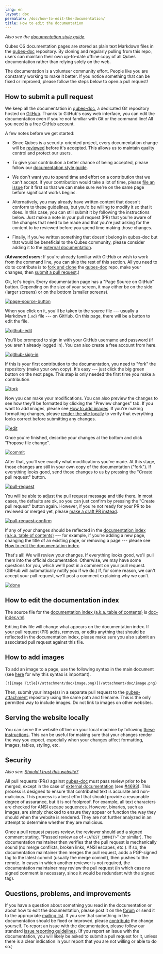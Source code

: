 ```yaml
---
lang: en
layout: doc
permalink: /doc/how-to-edit-the-documentation/
title: How to edit the documentation
---
```


_Also see the [documentation style guide](/doc/documentation-style-guide/)._

Qubes OS documentation pages are stored as plain text Markdown files in the
[qubes-doc](https://github.com/QubesOS/qubes-doc) repository. By cloning and
regularly pulling from this repo, users can maintain their own up-to-date
offline copy of all Qubes documentation rather than relying solely on the web.

The documentation is a volunteer community effort. People like you are
constantly working to make it better. If you notice something that can be fixed
or improved, please follow the steps below to open a pull request!

## How to submit a pull request

We keep all the documentation in
[qubes-doc](https://github.com/QubesOS/qubes-doc), a dedicated Git repository
hosted on [GitHub](https://github.com/). Thanks to GitHub's easy web interface,
you can edit the documentation even if you're not familiar with Git or the
command line! All you need is a free GitHub account.

A few notes before we get started:

- Since Qubes is a security-oriented project, every documentation change will
  be [reviewed](#security) before it's accepted. This allows us to maintain
  quality control and protect our users.

- To give your contribution a better chance of being accepted, please follow
  our [documentation style guide](/doc/documentation-style-guide/).

- We don't want you to spend time and effort on a contribution that we can't
  accept. If your contribution would take a lot of time, please [file an issue](/doc/issue-tracking/) for it first so that we can make sure we're on
  the same page before significant works begins.

- Alternatively, you may already have written content that doesn't conform to
  these guidelines, but you'd be willing to modify it so that it does. In this
  case, you can still submit it by following the instructions below. Just make
  a note in your pull request (PR) that you're aware of the changes that need
  to be made and that you're just asking for the content to be reviewed before
  you spend time making those changes.

- Finally, if you've written something that doesn't belong in qubes-doc but
  that would be beneficial to the Qubes community, please consider adding it to
  the [external documentation](/doc/documentation-style-guide/#core-vs-external-documentation).

(**Advanced users:** If you're already familiar with GitHub or wish to work
from the command line, you can skip the rest of this section. All you need to
do to contribute is to [fork and clone](https://guides.github.com/activities/forking/) the
[qubes-doc](https://github.com/QubesOS/qubes-doc) repo, make your changes, then
[submit a pull request](https://help.github.com/articles/using-pull-requests/).)

Ok, let's begin. Every documentation page has a "Page Source on GitHub" button.
Depending on the size of your screen, it may either be on the side (larger
screens) or on the bottom (smaller screens).

[![page-source-button](/attachment/doc/doc-pr_01_page-source-button.png)](/attachment/doc/doc-pr_01_page-source-button.png)

When you click on it, you'll be taken to the source file --- usually a Markdown
(`.md`) file --- on GitHub. On this page, there will be a button to edit the
file.

[![github-edit](/attachment/doc/doc-pr_02_github-edit.png)](/attachment/doc/doc-pr_02_github-edit.png)

You'll be prompted to sign in with your GitHub username and password
(if you aren't already logged in). You can also create a free account from here.

[![github-sign-in](/attachment/doc/doc-pr_03_sign-in.png)](/attachment/doc/doc-pr_03_sign-in.png)

If this is your first contribution to the documentation, you need to "fork" the
repository (make your own copy). It's easy --- just click the big green button
on the next page. This step is only needed the first time you make a
contribution.

[![fork](/attachment/doc/doc-pr_04_fork.png)](/attachment/doc/doc-pr_04_fork.png)

Now you can make your modifications. You can also preview the changes to see
how they'll be formatted by clicking the "Preview changes" tab. If you want to
add images, please see [How to add images](#how-to-add-images). If you're
making formatting changes, please [render the site locally](https://github.com/QubesOS/qubesos.github.io#instructions) to verify
that everything looks correct before submitting any changes.

[![edit](/attachment/doc/doc-pr_05_edit.png)](/attachment/doc/doc-pr_05_edit.png)

Once you're finished, describe your changes at the bottom and click "Propose
file change".

[![commit](/attachment/doc/doc-pr_06_commit-msg.png)](/attachment/doc/doc-pr_06_commit-msg.png)

After that, you'll see exactly what modifications you've made. At this stage,
those changes are still in your own copy of the documentation ("fork"). If
everything looks good, send those changes to us by pressing the "Create pull
request" button.

[![pull-request](/attachment/doc/doc-pr_07_review-changes.png)](/attachment/doc/doc-pr_07_review-changes.png)

You will be able to adjust the pull request message and title there. In most
cases, the defaults are ok, so you can just confirm by pressing the "Create
pull request" button again. However, if you're not ready for your PR to be
reviewed or merged yet, please [make a draft PR instead](https://github.blog/2019-02-14-introducing-draft-pull-requests/).

[![pull-request-confirm](/attachment/doc/doc-pr_08_create-pull-request.png)](/attachment/doc/doc-pr_08_create-pull-request.png)

If any of your changes should be reflected in the [documentation index (a.k.a.  table of contents)](/doc/) --- for example, if you're adding a new page,
changing the title of an existing page, or removing a page --- please see [How to edit the documentation index](#how-to-edit-the-documentation-index).

That's all! We will review your changes. If everything looks good, we'll pull
them into the official documentation. Otherwise, we may have some questions for
you, which we'll post in a comment on your pull request. (GitHub will
automatically notify you if we do.) If, for some reason, we can't accept your
pull request, we'll post a comment explaining why we can't.

[![done](/attachment/doc/doc-pr_09_done.png)](/attachment/doc/doc-pr_09_done.png)

## How to edit the documentation index

The source file for the [documentation index (a.k.a. table of contents)](/doc/)
is
[doc-index.yml](https://github.com/QubesOS/qubesos.github.io/blob/master/_data/doc-index.yml).

Editing this file will change what appears on the documentation index. If your
pull request (PR) adds, removes, or edits anything that should be reflected in
the documentation index, please make sure you also submit an associated pull
request against this file.

## How to add images

To add an image to a page, use the following syntax in the main document (see
[here](/doc/documentation-style-guide/#image-linking) for why this syntax is
important).

```
[![Image Title](/attachment/doc/image.png)](/attachment/doc/image.png)
```

Then, submit your image(s) in a separate pull request to the
[qubes-attachment](https://github.com/QubesOS/qubes-attachment) repository
using the same path and filename. This is the only permitted way to include
images. Do not link to images on other websites.

## Serving the website locally

You can serve the website offline on your local machine by following [these instructions](https://github.com/QubesOS/qubesos.github.io#instructions). This
can be useful for making sure that your changes render the way you expect,
especially when your changes affect formatting, images, tables, styling, etc. 

## Security

*Also see: [Should I trust this website?](/faq/#should-i-trust-this-website)*

All pull requests (PRs) against
[qubes-doc](https://github.com/QubesOS/qubes-doc) must pass review prior to be
merged, except in the case of [external documentation](/doc/#external-documentation) (see
[#4693](https://github.com/QubesOS/qubes-issues/issues/4693)). This process is
designed to ensure that contributed text is accurate and non-malicious. This
process is a best effort that should provide a reasonable degree of assurance,
but it is not foolproof. For example, all text characters are checked for ANSI
escape sequences. However, binaries, such as images, are simply checked to
ensure they appear or function the way they should when the website is
rendered. They are not further analyzed in an attempt to determine whether they
are malicious.

Once a pull request passes review, the reviewer should add a signed comment
stating, "Passed review as of `<LATEST_COMMIT>`" (or similar). The
documentation maintainer then verifies that the pull request is mechanically
sound (no merge conflicts, broken links, ANSI escapes, etc.). If so, the
documentation maintainer then merges the pull request, adds a PGP-signed tag to
the latest commit (usually the merge commit), then pushes to the remote. In
cases in which another reviewer is not required, the documentation maintainer
may review the pull request (in which case no signed comment is necessary,
since it would be redundant with the signed tag).

## Questions, problems, and improvements

If you have a question about something you read in the documentation or about
how to edit the documentation, please post it on the
[forum](https://forum.qubes-os.org/) or send it to the appropriate [mailing list](/support/). If you see that something in the documentation should be
fixed or improved, please [contribute](#how-to-submit-a-pull-request) the
change yourself. To report an issue with the documentation, please follow our
standard [issue reporting guidelines](/doc/issue-tracking/). (If you report an
issue with the documentation, you will likely be asked to submit a pull request
for it, unless there is a clear indication in your report that you are not
willing or able to do so.)
